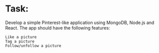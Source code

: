 # Task:

  Develop a simple Pinterest-like application using MongoDB, Node.js and React. The app should have the following features:

    Like a picture
    Tag a picture
    Follow/unfollow a picture
